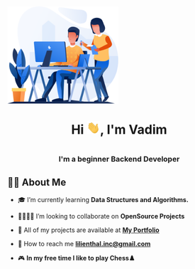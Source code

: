 <img
  align="center"
  width="250"
  height="auto"
  src="./assets/images/logo.png"/>

<h1 align="center">Hi <img src="./assets/gif/hi.gif" width="30px">, I'm Vadim<h1>

<h3 align="center">I'm a beginner Вackend Developer</h3>

## 🙋‍♂️ About Me

- ‍🎓 I’m currently learning **Data Structures and Algorithms.**

- 🧙‍♂️🧝‍♂️ I’m looking to collaborate on **OpenSource Projects**

- 🧮 All of my projects are available at **[My Portfolio](https://github.com/VadimKosarev)**

- 💬 How to reach me **lilienthal.inc@gmail.com**

- 🎮 **In my free time I like to play Chess♟️**
